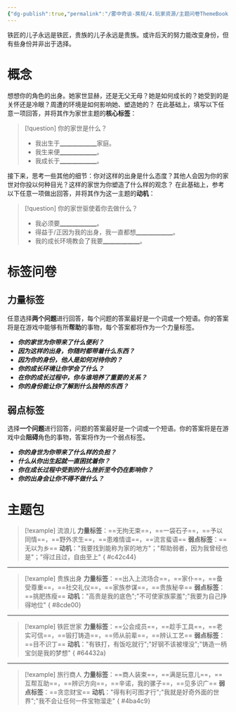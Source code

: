 ```yaml
---
{"dg-publish":true,"permalink":"/雾中奇谈-房规/4.玩家资源/主题问卷ThemeBook/1.起源主题/1.家世/"}
---
```


铁匠的儿子永远是铁匠，贵族的儿子永远是贵族。或许后天的努力能改变身份，但有些身份并非出于选择。

# 概念
想想你的角色的出身。她家世显赫，还是无父无母？她是如何成长的？她受到的是关怀还是冷眼？周遭的环境是如何影响她、塑造她的？
在此基础上，填写以下任意一项回答，并将其作为家世主题的**核心标签**：
>[!question] 你的家世是什么？
>- 我出生于▁▁▁▁▁▁家庭。
>- 我生来便▁▁▁▁▁▁。
>- 我成长于▁▁▁▁▁▁。

接下来，思考一些其他的细节：你对这样的出身是什么态度？其他人会因为你的家世对你投以何种目光？这样的家世为你塑造了什么样的观念？
在此基础上，参考以下任意一项做出回答，并将其作为这一主题的**动机**：
>[!question] 你的家世驱使着你去做什么？
>- 我必须要▁▁▁▁▁▁。
>- 得益于/正因为我的出身，我一直都想▁▁▁▁▁▁。
>- 我的成长环境教会了我要▁▁▁▁▁▁。

# 标签问卷
## 力量标签
任意选择**两个问题**进行回答，每个问题的答案最好是一个词或一个短语。你的答案将是在游戏中能够有所**帮助**的事物，每个答案都将作为一个力量标签。

- ***你的家世为你带来了什么便利？***
- ***因为这样的出身，你随时都带着什么东西？***
- ***因为你的身份，他人是如何对待你的？***
- ***你的成长环境让你学会了什么？***
- ***在你的成长过程中，你与谁培养了重要的关系？***
- ***你的身份能让你了解到什么独特的东西？***

## 弱点标签
选择**一个问题**进行回答，问题的答案最好是一个词或一个短语。你的答案将是在游戏中会**阻碍**角色的事物，答案将作为一个弱点标签。

- ***你的身世为你带来了什么样的负担？***
- ***什么从你出生起就一直困扰着你？***
- ***你在成长过程中受到的什么挫折至今仍在影响你？***
- ***你的出身会让你不得不做什么？***

# 主题包
>[!example] 流浪儿
>**力量标签**：==无拘无束==，==一袋石子==，==予以同情==，==野外求生==，==患难情谊==，==流言蜚语==
>**弱点标签**：==无以为乡==
>**动机**："我要找到能称为家的地方"；"帮助弱者，因为我曾经也是"；"得过且过，自由至上"
{ #c42c44}


---

>[!example] 贵族出身
>**力量标签**：==出入上流场合==，==家仆==，==备受尊重==，==社交礼仪==，==家族参谋==，==贵族秘辛==
>**弱点标签**：==挑肥拣瘦==
>**动机**："高贵是我的底色";"不可使家族蒙羞";"我要为自己挣得地位"
{ #8cde00}


---

>[!example] 铁匠世家
>**力量标签**：==公会成员==，==趁手工具==，==老实可信==，==锻打铸造==，==师从前辈==，==辨认工艺==
>**弱点标签**：==目不识丁==
>**动机**："有铁打，有饭吃就行";"好钢不该被埋没";"铸造一柄宝剑是我的梦想"
{ #64432a}


---

>[!example] 旅行商人
>**力量标签**：==商人装束==，==满是玩意儿==，==互帮互助==，==辨识方向==，==辛诺，我的骡子==，==见多识广==
>**弱点标签**：==贪恋财宝==
>**动机**："得有利可图才行";"我就是好奇外面的世界";"我不会让任何一件宝物溜走"
{ #4ba4c9}


